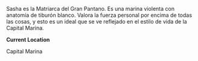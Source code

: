 Sasha es la Matriarca del Gran Pantano. Es una marina violenta con anatomía de tiburón blanco. Valora la fuerza personal por encima de todas las cosas, y esto es un ideal que se ve reflejado en el estilo de vida de la Capital Marina.

**Current Location**

Capital Marina